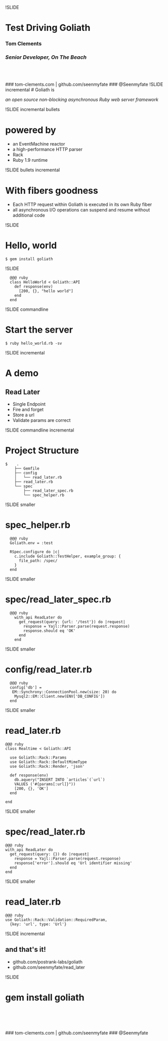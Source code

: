 !SLIDE 
# Test Driving Goliath
### Tom Clements
### _Senior Developer, On The Beach_
<br />
<br />
<br />
### tom-clements.com | github.com/seenmyfate
### @Seenmyfate
!SLIDE incremental
# Goliath is

_an open source non-blocking asynchronous Ruby web server framework_


!SLIDE incremental bullets
# powered by

  * an EventMachine reactor
  * a high-performance HTTP parser
  * Rack
  * Ruby 1.9 runtime

!SLIDE bullets incremental
# With fibers goodness

  * Each HTTP request within Goliath is executed in its own Ruby fiber
* all asynchronous I/O operations can suspend and resume without additional code


!SLIDE  
# Hello, world

    $ gem install goliath

    
!SLIDE  

      @@@ ruby
      class HelloWorld < Goliath::API
        def response(env)
          [200, {}, "hello world"]
        end
      end

    
!SLIDE commandline
# Start the server
    $ ruby hello_world.rb -sv

!SLIDE incremental
# A demo
## Read Later

* Single Endpoint
* Fire and forget
* Store a url 
* Validate params are correct

!SLIDE commandline incremental
# Project Structure 

    $    .
        ├── Gemfile
        ├── config
        │   └── read_later.rb
        ├── read_later.rb
        └── spec
            ├── read_later_spec.rb
            └── spec_helper.rb
   
!SLIDE smaller
# spec_helper.rb

      @@@ ruby
      Goliath.env = :test

      RSpec.configure do |c|
        c.include Goliath::TestHelper, example_group: {
          file_path: /spec/
        }
      end

!SLIDE smaller
# spec/read\_later\_spec.rb
      
      @@@ ruby
        with_api ReadLater do
          get_request(query: {url: '/test'}) do |request|
            response = Yajl::Parser.parse(request.response)
            response.should eq 'OK'
          end
        end


!SLIDE smaller
# config/read_later.rb

      @@@ ruby
      config['db'] =
       EM::Synchrony::ConnectionPool.new(size: 20) do
        Mysql2::EM::Client.new(ENV['DB_CONFIG'])
      end

!SLIDE smaller
# read_later.rb
    @@@ ruby
    class Realtime < Goliath::API
      
      use Goliath::Rack::Params
      use Goliath::Rack::DefaultMimeType
      use Goliath::Rack::Render, 'json'
      
      def response(env)
        db.aquery("INSERT INTO `articles`(`url`)
        VALUES ('#{params[:url]}"))
        [200, {}, 'OK']
      end

    end

!SLIDE smaller
# spec/read_later.rb

    @@@ ruby
    with_api ReadLater do
      get_request(query: {}) do |request|
        response = Yajl::Parser.parse(request.response)
        response['error'].should eq 'Url identifier missing'
      end
    end

!SLIDE smaller
# read_later.rb

    @@@ ruby
    use Goliath::Rack::Validation::RequiredParam,
      {key: 'url', type: 'Url'}

!SLIDE incremental 
## and that's it!

* github.com/postrank-labs/goliath
* github.com/seenmyfate/read_later


!SLIDE
# gem install goliath
<br />
<br />
<br />
<br />
### tom-clements.com | github.com/seenmyfate
### @Seenmyfate



